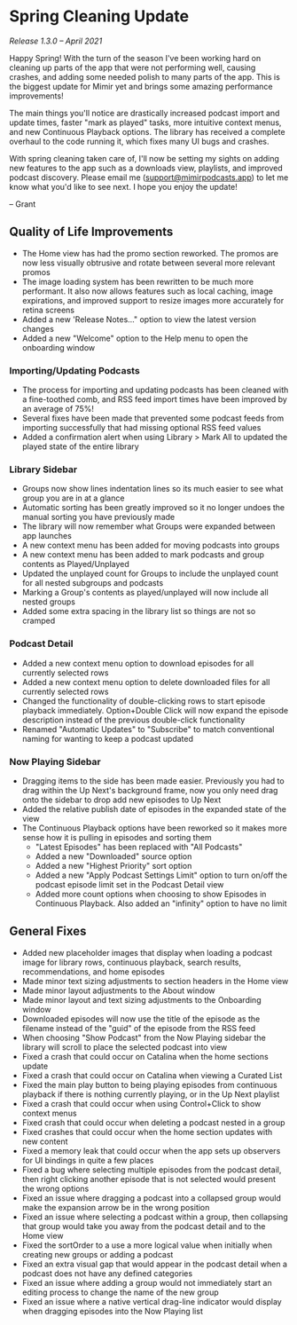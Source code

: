 # Spring Cleaning Update
*Release 1.3.0 – April 2021*

Happy Spring! With the turn of the season I've been working hard on cleaning up parts of the app that were not performing well, causing crashes, and adding some needed polish to many parts of the app. This is the biggest update for Mimir yet and brings some amazing performance improvements!

The main things you'll notice are drastically increased podcast import and update times, faster "mark as played" tasks, more intuitive context menus, and new Continuous Playback options. The library has received a complete overhaul to the code running it, which fixes many UI bugs and crashes.

With spring cleaning taken care of, I'll now be setting my sights on adding new features to the app such as a downloads view, playlists, and improved podcast discovery. Please email me ([support@mimirpodcasts.app](mailto:support@mimirpodcasts.app)) to let me know what you'd like to see next. I hope you enjoy the update!

– Grant

## Quality of Life Improvements
- The Home view has had the promo section reworked. The promos are now less visually obtrusive and rotate between several more relevant promos
- The image loading system has been rewritten to be much more performant. It also now allows features such as local caching, image expirations, and improved support to resize images more accurately for retina screens
- Added a new 'Release Notes…" option to view the latest version changes
- Added a new "Welcome" option to the Help menu to open the onboarding window

### Importing/Updating Podcasts
- The process for importing and updating podcasts has been cleaned with a fine-toothed comb, and RSS feed import times have been improved by an average of 75%!
- Several fixes have been made that prevented some podcast feeds from importing successfully that had missing optional RSS feed values
- Added a confirmation alert when using Library > Mark All to updated the played state of the entire library

### Library Sidebar
- Groups now show lines indentation lines so its much easier to see what group you are in at a glance
- Automatic sorting has been greatly improved so it no longer undoes the manual sorting you have previously made
- The library will now remember what Groups were expanded between app launches
- A new context menu has been added for moving podcasts into groups
- A new context menu has been added to mark podcasts and group contents as Played/Unplayed
- Updated the unplayed count for Groups to include the unplayed count for all nested subgroups and podcasts
- Marking a Group's contents as played/unplayed will now include all nested groups
- Added some extra spacing in the library list so things are not so cramped

### Podcast Detail
- Added a new context menu option to download episodes for all currently selected rows
- Added a new context menu option to delete downloaded files for all currently selected rows
- Changed the functionality of double-clicking rows to start episode playback immediately. Option+Double Click will now expand the episode description instead of the previous double-click functionality
- Renamed "Automatic Updates" to "Subscribe" to match conventional naming for wanting to keep a podcast updated

### Now Playing Sidebar
- Dragging items to the side has been made easier. Previously you had to drag within the Up Next's background frame, now you only need drag onto the sidebar to drop add new episodes to Up Next
- Added the relative publish date of episodes in the expanded state of the view
- The Continuous Playback options have been reworked so it makes more sense how it is pulling in episodes and sorting them
  - "Latest Episodes" has been replaced with "All Podcasts"
  - Added a new "Downloaded" source option
  - Added a new "Highest Priority" sort option
  - Added a new "Apply Podcast Settings Limit" option to turn on/off the podcast episode limit set in the Podcast Detail view
  - Added more count options when choosing to show Episodes in Continuous Playback. Also added an "infinity" option to have no limit

## General Fixes
- Added new placeholder images that display when loading a podcast image for library rows, continuous playback, search results, recommendations, and home episodes
- Made minor text sizing adjustments to section headers in the Home view
- Made minor layout adjustments to the About window
- Made minor layout and text sizing adjustments to the Onboarding window
- Downloaded episodes will now use the title of the episode as the filename instead of the "guid" of the episode from the RSS feed
- When choosing "Show Podcast" from the Now Playing sidebar the library will scroll to place the selected podcast into view
- Fixed a crash that could occur on Catalina when the home sections update
- Fixed a crash that could occur on Catalina when viewing a Curated List
- Fixed the main play button to being playing episodes from continuous playback if there is nothing currently playing, or in the Up Next playlist
- Fixed a crash that could occur when using Control+Click to show context menus
- Fixed crash that could occur when deleting a podcast nested in a group
- Fixed crashes that could occur when the home section updates with new content
- Fixed a memory leak that could occur when the app sets up observers for UI bindings in quite a few places
- Fixed a bug where selecting multiple episodes from the podcast detail, then right clicking another episode that is not selected would present the wrong options
- Fixed an issue where dragging a podcast into a collapsed group would make the expansion arrow be in the wrong position
- Fixed an issue where selecting a podcast within a group, then collapsing that group would take you away from the podcast detail and to the Home view
- Fixed the sortOrder to a use a more logical value when initially when creating new groups or adding a podcast
- Fixed an extra visual gap that would appear in the podcast detail when a podcast does not have any defined categories
- Fixed an issue where adding a group would not immediately start an editing process to change the name of the new group
- Fixed an issue where a native vertical drag-line indicator would display when dragging episodes into the Now Playing list

